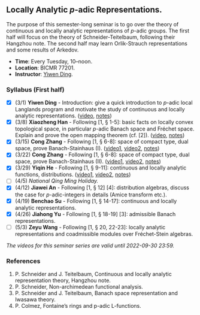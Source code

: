## Locally Analytic _p_-adic Representations.

The purpose of this semester-long seminar is to go over the theory of continuous and locally analytic representations of _p_-adic groups. The first half will focus on the theory of Schneider-Teitelbaum, following their Hangzhou note. The second half may learn Orlik-Strauch representations and some results of Arkedov.
- **Time**: Every Tuesday, 10–noon.
- **Location**: BICMR 77201.
- **Instructor**: [Yiwen Ding](https://bicmr.pku.edu.cn/~dingyiwen/).


### Syllabus (First half)

- [x] (3/1) **Yiwen Ding** - Introduction: give a quick introduction to _p_-adic local Langlands program and motivate the study of continuous and locally analytic representations. ([video](https://disk.pku.edu.cn/#/link/9FFD048BA8DA040E91D98450C1D575A6?gns=9758A65132E541D2983DBF9751154577%2FABC4941225EC49D7A53A98092920BF63%2FAE477B0F35EB429EB32CE7FC510D5B19), [notes]())
- [x] (3/8) **Xiaozheng Han** - Following [1, § 1-5]: basic facts on locally convex topological space, in particular _p_-adic Banach space and Fréchet space. Explain and prove the open mapping theorem (cf. [2]). ([video](https://disk.pku.edu.cn/#/link/9FFD048BA8DA040E91D98450C1D575A6?gns=9758A65132E541D2983DBF9751154577%2FABC4941225EC49D7A53A98092920BF63%2F660993B65AA4442E90306B4157758246), [notes]())
- [x] (3/15) **Cong Zhang** - Following [1, § 6-8]: space of compact type, dual space, prove Banach-Stainhaus (I). ([video1](https://disk.pku.edu.cn/#/link/9FFD048BA8DA040E91D98450C1D575A6?gns=9758A65132E541D2983DBF9751154577%2FABC4941225EC49D7A53A98092920BF63%2FB4AD2FE272A446CBAC0786FC4BB4ADF4), [video2](https://disk.pku.edu.cn/#/link/9FFD048BA8DA040E91D98450C1D575A6?gns=9758A65132E541D2983DBF9751154577%2FABC4941225EC49D7A53A98092920BF63%2F7A9066CD78F34504872A4D6CDC0D7BBE), [notes]())
- [x] (3/22) **Cong Zhang** - Following [1, § 6-8]: space of compact type, dual space, prove Banach-Stainhaus (II). ([video1](https://disk.pku.edu.cn/#/link/9FFD048BA8DA040E91D98450C1D575A6?gns=9758A65132E541D2983DBF9751154577%2FABC4941225EC49D7A53A98092920BF63%2F47216A1944454F4CBD5FD93CE4C92D24), [video2](https://disk.pku.edu.cn/#/link/9FFD048BA8DA040E91D98450C1D575A6?gns=9758A65132E541D2983DBF9751154577%2FABC4941225EC49D7A53A98092920BF63%2F3E76E459830B496FB44599E1FF8C8730), [notes]())
- [x] (3/29) **Yiqin He** - Following [1, § 9-11]: continuous and locally analytic functions, distributions. ([video1](), [video2](), [notes]())
- [ ] (4/5) _National Qing Ming Holiday._
- [x] (4/12) **Jiawei An** - Following [1, § 12] [4]: distribution algebras, discuss the case for _p_-adic-integers in details (Amice transform etc.).
- [x] (4/19) **Benchao Su** - Following [1, § 14-17]: continuous and locally analytic representations.
- [x] (4/26) **Jiahong Yu** - Following [1, § 18-19] [3]: admissible Banach representations.
- [ ] (5/3) **Zeyu Wang** - Following [1, § 20, 22-23]: locally analytic representations and coadmissible modules over Fréchet-Stein algebras.

_The videos for this seminar series are valid until 2022-09-30 23:59._

### References
1. P. Schneider and J. Teitelbaum, Continuous and locally analytic representation theory, Hangzhou note.
2. P. Schneider, Non-archimedean functional analysis.
3. P. Schneider and J. Teitelbaum, Banach space representation and Iwasawa theory.
4. P. Colmez, Fontaine’s rings and p-adic L-functions.
